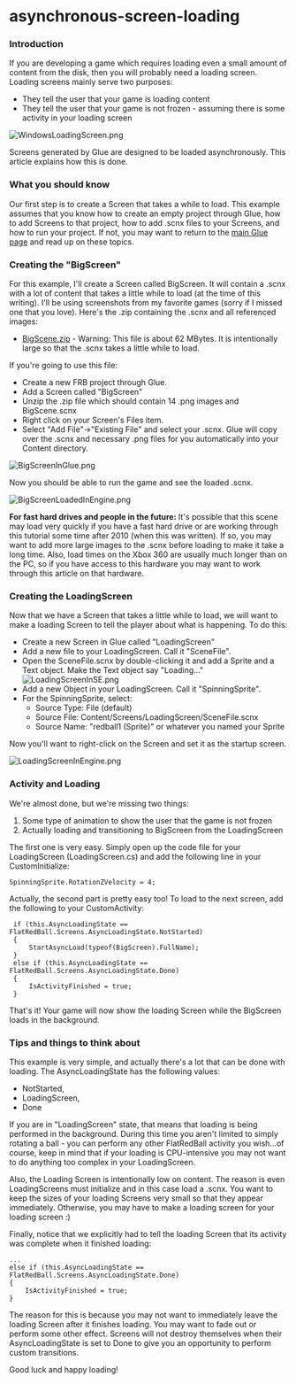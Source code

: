 # asynchronous-screen-loading

### Introduction

If you are developing a game which requires loading even a small amount of content from the disk, then you will probably need a loading screen. Loading screens mainly serve two purposes:

* They tell the user that your game is loading content
* They tell the user that your game is not frozen - assuming there is some activity in your loading screen

![WindowsLoadingScreen.png](../../../media/migrated\_media-WindowsLoadingScreen.png)

Screens generated by Glue are designed to be loaded asynchronously. This article explains how this is done.

### What you should know

Our first step is to create a Screen that takes a while to load. This example assumes that you know how to create an empty project through Glue, how to add Screens to that project, how to add .scnx files to your Screens, and how to run your project. If not, you may want to return to the [main Glue page](../../../frb/docs/index.php) and read up on these topics.

### Creating the "BigScreen"

For this example, I'll create a Screen called BigScreen. It will contain a .scnx with a lot of content that takes a little while to load (at the time of this writing). I'll be using screenshots from my favorite games (sorry if I missed one that you love). Here's the .zip containing the .scnx and all referenced images:

* [BigScene.zip](../../../share/BigScene.zip) - Warning: This file is about 62 MBytes. It is intentionally large so that the .scnx takes a little while to load.

If you're going to use this file:

* Create a new FRB project through Glue.
* Add a Screen called "BigScreen"
* Unzip the .zip file which should contain 14 .png images and BigScene.scnx
* Right click on your Screen's Files item.
* Select "Add File"->"Existing File" and select your .scnx. Glue will copy over the .scnx and necessary .png files for you automatically into your Content directory.

![BigScreenInGlue.png](../../../media/migrated\_media-BigScreenInGlue.png)

Now you should be able to run the game and see the loaded .scnx.

![BigScreenLoadedInEngine.png](../../../media/migrated\_media-BigScreenLoadedInEngine.png)

**For fast hard drives and people in the future:** It's possible that this scene may load very quickly if you have a fast hard drive or are working through this tutorial some time after 2010 (when this was written). If so, you may want to add more large images to the .scnx before loading to make it take a long time. Also, load times on the Xbox 360 are usually much longer than on the PC, so if you have access to this hardware you may want to work through this article on that hardware.

### Creating the LoadingScreen

Now that we have a Screen that takes a little while to load, we will want to make a loading Screen to tell the player about what is happening. To do this:

* Create a new Screen in Glue called "LoadingScreen"
* Add a new file to your LoadingScreen. Call it "SceneFile".
* Open the SceneFile.scnx by double-clicking it and add a Sprite and a Text object. Make the Text object say "Loading..."![LoadingScreenInSE.png](../../../media/migrated\_media-LoadingScreenInSE.png)
* Add a new Object in your LoadingScreen. Call it "SpinningSprite".
* For the SpinningSprite, select:
  * Source Type: File (default)
  * Source File: Content/Screens/LoadingScreen/SceneFile.scnx
  * Source Name: "redball1 (Sprite)" or whatever you named your Sprite

Now you'll want to right-click on the Screen and set it as the startup screen.

![LoadingScreenInEngine.png](../../../media/migrated\_media-LoadingScreenInEngine.png)

### Activity and Loading

We're almost done, but we're missing two things:

1. Some type of animation to show the user that the game is not frozen
2. Actually loading and transitioning to BigScreen from the LoadingScreen

The first one is very easy. Simply open up the code file for your LoadingScreen (LoadingScreen.cs) and add the following line in your CustomInitialize:

```
SpinningSprite.RotationZVelocity = 4;
```

Actually, the second part is pretty easy too! To load to the next screen, add the following to your CustomActivity:

```
 if (this.AsyncLoadingState == FlatRedBall.Screens.AsyncLoadingState.NotStarted)
 {
     StartAsyncLoad(typeof(BigScreen).FullName);
 }
 else if (this.AsyncLoadingState == FlatRedBall.Screens.AsyncLoadingState.Done)
 {
     IsActivityFinished = true;
 }
```

That's it! Your game will now show the loading Screen while the BigScreen loads in the background.

### Tips and things to think about

This example is very simple, and actually there's a lot that can be done with loading. The AsyncLoadingState has the following values:

* NotStarted,
* LoadingScreen,
* Done

If you are in "LoadingScreen" state, that means that loading is being performed in the background. During this time you aren't limited to simply rotating a ball - you can perform any other FlatRedBall activity you wish...of course, keep in mind that if your loading is CPU-intensive you may not want to do anything too complex in your LoadingScreen.

Also, the Loading Screen is intentionally low on content. The reason is even LoadingScreens must initialize and in this case load a .scnx. You want to keep the sizes of your loading Screens very small so that they appear immediately. Otherwise, you may have to make a loading screen for your loading screen :)

Finally, notice that we explicitly had to tell the loading Screen that its activity was complete when it finished loading:

```
...            
else if (this.AsyncLoadingState == FlatRedBall.Screens.AsyncLoadingState.Done)
{
    IsActivityFinished = true;
}
```

The reason for this is because you may not want to immediately leave the loading Screen after it finishes loading. You may want to fade out or perform some other effect. Screens will not destroy themselves when their AsyncLoadingState is set to Done to give you an opportunity to perform custom transitions.

Good luck and happy loading!

